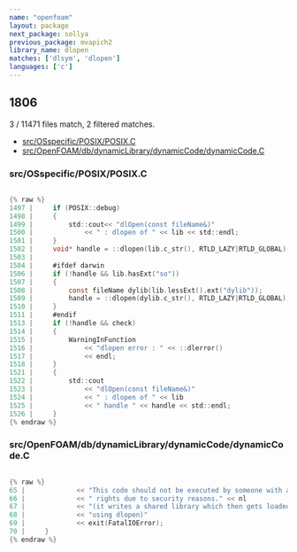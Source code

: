 ```yaml
---
name: "openfoam"
layout: package
next_package: sollya
previous_package: mvapich2
library_name: dlopen
matches: ['dlsym', 'dlopen']
languages: ['c']
---
```

## 1806
3 / 11471 files match, 2 filtered matches.

 - [src/OSspecific/POSIX/POSIX.C](#srcosspecificposixposixc)
 - [src/OpenFOAM/db/dynamicLibrary/dynamicCode/dynamicCode.C](#srcopenfoamdbdynamiclibrarydynamiccodedynamiccodec)

### src/OSspecific/POSIX/POSIX.C

```c

{% raw %}
1497 |     if (POSIX::debug)
1498 |     {
1499 |         std::cout<< "dlOpen(const fileName&)"
1500 |             << " : dlopen of " << lib << std::endl;
1501 |     }
1502 |     void* handle = ::dlopen(lib.c_str(), RTLD_LAZY|RTLD_GLOBAL);
1503 | 
1504 |     #ifdef darwin
1506 |     if (!handle && lib.hasExt("so"))
1507 |     {
1508 |         const fileName dylib(lib.lessExt().ext("dylib"));
1509 |         handle = ::dlopen(dylib.c_str(), RTLD_LAZY|RTLD_GLOBAL);
1510 |     }
1511 |     #endif
1513 |     if (!handle && check)
1514 |     {
1515 |         WarningInFunction
1516 |             << "dlopen error : " << ::dlerror()
1517 |             << endl;
1518 |     }
1521 |     {
1522 |         std::cout
1523 |             << "dlOpen(const fileName&)"
1524 |             << " : dlopen of " << lib
1525 |             << " handle " << handle << std::endl;
1526 |     }
{% endraw %}

```
### src/OpenFOAM/db/dynamicLibrary/dynamicCode/dynamicCode.C

```c

{% raw %}
65 |             << "This code should not be executed by someone with administrator"
66 |             << " rights due to security reasons." << nl
67 |             << "(it writes a shared library which then gets loaded "
68 |             << "using dlopen)"
69 |             << exit(FatalIOError);
70 |     }
{% endraw %}

```